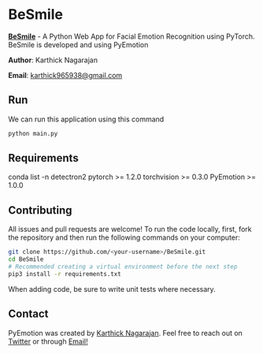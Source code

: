 # BeSmile

**[BeSmile](https://pypi.org/project/PyEmotion/)** - A Python Web App for Facial Emotion Recognition using PyTorch. BeSmile is developed and using PyEmotion


**Author**: Karthick Nagarajan

**Email**: karthick965938@gmail.com

## Run
We can run this application using this command

```sh
python main.py
```

## Requirements
conda list -n detectron2
pytorch >= 1.2.0
torchvision >= 0.3.0
PyEmotion >= 1.0.0



## Contributing
All issues and pull requests are welcome! To run the code locally, first, fork the repository and then run the following commands on your computer:

```sh
git clone https://github.com/<your-username>/BeSmile.git
cd BeSmile
# Recommended creating a virtual environment before the next step
pip3 install -r requirements.txt
```
When adding code, be sure to write unit tests where necessary.

## Contact
PyEmotion was created by [Karthick Nagarajan](https://stackoverflow.com/users/6295641/karthick-nagarajan?tab=profile). Feel free to reach out on [Twitter](https://twitter.com/Karthick965938) or through [Email!](karthick965938@gmail.com)
